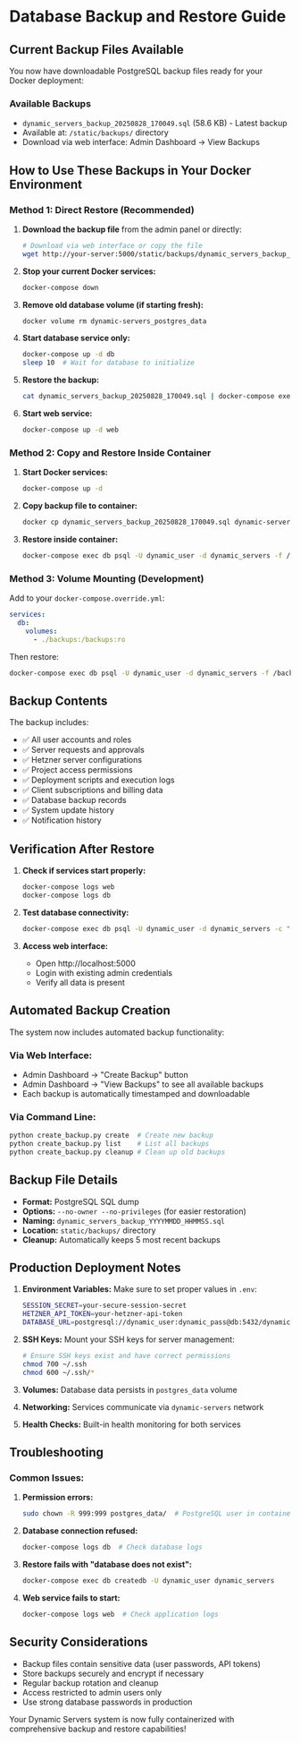 # Database Backup and Restore Guide

## Current Backup Files Available

You now have downloadable PostgreSQL backup files ready for your Docker deployment:

### Available Backups
- `dynamic_servers_backup_20250828_170049.sql` (58.6 KB) - Latest backup
- Available at: `/static/backups/` directory
- Download via web interface: Admin Dashboard → View Backups

## How to Use These Backups in Your Docker Environment

### Method 1: Direct Restore (Recommended)

1. **Download the backup file** from the admin panel or directly:
   ```bash
   # Download via web interface or copy the file
   wget http://your-server:5000/static/backups/dynamic_servers_backup_20250828_170049.sql
   ```

2. **Stop your current Docker services:**
   ```bash
   docker-compose down
   ```

3. **Remove old database volume (if starting fresh):**
   ```bash
   docker volume rm dynamic-servers_postgres_data
   ```

4. **Start database service only:**
   ```bash
   docker-compose up -d db
   sleep 10  # Wait for database to initialize
   ```

5. **Restore the backup:**
   ```bash
   cat dynamic_servers_backup_20250828_170049.sql | docker-compose exec -T db psql -U dynamic_user -d dynamic_servers
   ```

6. **Start web service:**
   ```bash
   docker-compose up -d web
   ```

### Method 2: Copy and Restore Inside Container

1. **Start Docker services:**
   ```bash
   docker-compose up -d
   ```

2. **Copy backup file to container:**
   ```bash
   docker cp dynamic_servers_backup_20250828_170049.sql dynamic-servers_db_1:/tmp/
   ```

3. **Restore inside container:**
   ```bash
   docker-compose exec db psql -U dynamic_user -d dynamic_servers -f /tmp/dynamic_servers_backup_20250828_170049.sql
   ```

### Method 3: Volume Mounting (Development)

Add to your `docker-compose.override.yml`:

```yaml
services:
  db:
    volumes:
      - ./backups:/backups:ro
```

Then restore:
```bash
docker-compose exec db psql -U dynamic_user -d dynamic_servers -f /backups/dynamic_servers_backup_20250828_170049.sql
```

## Backup Contents

The backup includes:
- ✅ All user accounts and roles
- ✅ Server requests and approvals
- ✅ Hetzner server configurations
- ✅ Project access permissions
- ✅ Deployment scripts and execution logs
- ✅ Client subscriptions and billing data
- ✅ Database backup records
- ✅ System update history
- ✅ Notification history

## Verification After Restore

1. **Check if services start properly:**
   ```bash
   docker-compose logs web
   docker-compose logs db
   ```

2. **Test database connectivity:**
   ```bash
   docker-compose exec db psql -U dynamic_user -d dynamic_servers -c "SELECT COUNT(*) FROM users;"
   ```

3. **Access web interface:**
   - Open http://localhost:5000
   - Login with existing admin credentials
   - Verify all data is present

## Automated Backup Creation

The system now includes automated backup functionality:

### Via Web Interface:
- Admin Dashboard → "Create Backup" button
- Admin Dashboard → "View Backups" to see all available backups
- Each backup is automatically timestamped and downloadable

### Via Command Line:
```bash
python create_backup.py create  # Create new backup
python create_backup.py list    # List all backups
python create_backup.py cleanup # Clean up old backups
```

## Backup File Details

- **Format:** PostgreSQL SQL dump
- **Options:** `--no-owner --no-privileges` (for easier restoration)
- **Naming:** `dynamic_servers_backup_YYYYMMDD_HHMMSS.sql`
- **Location:** `static/backups/` directory
- **Cleanup:** Automatically keeps 5 most recent backups

## Production Deployment Notes

1. **Environment Variables:** Make sure to set proper values in `.env`:
   ```bash
   SESSION_SECRET=your-secure-session-secret
   HETZNER_API_TOKEN=your-hetzner-api-token
   DATABASE_URL=postgresql://dynamic_user:dynamic_pass@db:5432/dynamic_servers
   ```

2. **SSH Keys:** Mount your SSH keys for server management:
   ```bash
   # Ensure SSH keys exist and have correct permissions
   chmod 700 ~/.ssh
   chmod 600 ~/.ssh/*
   ```

3. **Volumes:** Database data persists in `postgres_data` volume
4. **Networking:** Services communicate via `dynamic-servers` network
5. **Health Checks:** Built-in health monitoring for both services

## Troubleshooting

### Common Issues:

1. **Permission errors:**
   ```bash
   sudo chown -R 999:999 postgres_data/  # PostgreSQL user in container
   ```

2. **Database connection refused:**
   ```bash
   docker-compose logs db  # Check database logs
   ```

3. **Restore fails with "database does not exist":**
   ```bash
   docker-compose exec db createdb -U dynamic_user dynamic_servers
   ```

4. **Web service fails to start:**
   ```bash
   docker-compose logs web  # Check application logs
   ```

## Security Considerations

- Backup files contain sensitive data (user passwords, API tokens)
- Store backups securely and encrypt if necessary
- Regular backup rotation and cleanup
- Access restricted to admin users only
- Use strong database passwords in production

Your Dynamic Servers system is now fully containerized with comprehensive backup and restore capabilities!